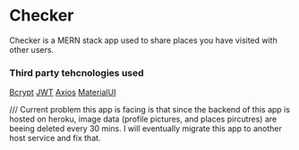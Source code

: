 # Checker

Checker is a MERN stack app used to share places you have visited with other users.

### Third party tehcnologies used

[Bcrypt](https://www.npmjs.com/package/bcrypt) 
[JWT](https://jwt.io/) 
[Axios](https://www.npmjs.com/package/axios) 
[MaterialUI](https://www.npmjs.com/package/@mui/material) 

///
Current problem this app is facing is that since the backend of this app is hosted on heroku, image data (profile pictures, and places pircutres) are beeing deleted every 30 mins. I will eventually migrate this app to another host service and fix that.
